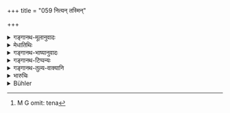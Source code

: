 +++
title = "059 नित्यन् तस्मिन्"

+++

<details><summary>गङ्गानथ-मूलानुवादः</summary>

He shall always, in full confidence, entrust all business to him; and having, in consultation with him, formed his resolution, he shall do what has to be done. (59)
</details>

<details><summary>मेधातिथिः</summary>

तादृशि ब्राह्मणे सर्वराष्ट्रमण्डलं निक्षिप्य विश्वस्तो राज्यसुखं भुञ्जीत च । **तेन**[^८७] सह **विनिश्चित्य** यानासनादि **कर्म** व्यवहारसंग्रहादि समाचरेत् ॥ ७.५९ ॥


[^८७]:
     M G omit: tena
</details>

<details><summary>गङ्गानथ-भाष्यानुवादः</summary>

Having entrusted the whole kingdom to the said *Brāhmaṇa*, the king shall enjoy royal pleasures in full confidence and trust.

‘*In consultation with him, having formed his resolution, he shall do what has to be done*’;—such as marching against an enemy, encamping, judicial proceedings, collection of revenue and so forth.—(59).
</details>

<details><summary>गङ्गानथ-टिप्पन्यः</summary>

This verse is quoted in *Parāśaramādhava* (Ācāra, p. 406);—and in
*Vīramitrodaya* (Rājanīti, p. 178).
</details>

<details><summary>गङ्गानथ-तुल्य-वाक्यानि</summary>

*Arthaśāstra* (p. 73).—‘He shall not disregard any one; he shall listen
to the opinion of every one.’
</details>

<details><summary>भारुचिः</summary>

059	Let him, full of confidence, always entrust to that (official) all business; having taken his final resolution with him, let him afterwards begin to act.
</details>

<details><summary>Bühler</summary>

059	Let him, full of confidence, always entrust to that (official) all business; having taken his final resolution with him, let him afterwards begin to act.
</details>
